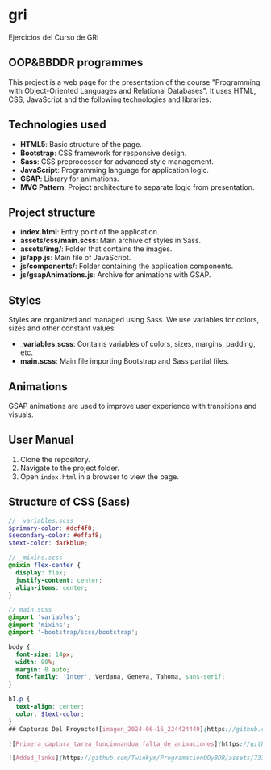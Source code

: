 # gri

Ejercicios del Curso de GRI

## OOP&BBDDR programmes

This project is a web page for the presentation of the course "Programming with Object-Oriented Languages and Relational Databases". It uses HTML, CSS, JavaScript and the following technologies and libraries:

## Technologies used

- **HTML5**: Basic structure of the page.
- **Bootstrap**: CSS framework for responsive design.
- **Sass**: CSS preprocessor for advanced style management.
- **JavaScript**: Programming language for application logic.
- **GSAP**: Library for animations.
- **MVC Pattern**: Project architecture to separate logic from presentation.

## Project structure

- **index.html**: Entry point of the application.
- **assets/css/main.scss**: Main archive of styles in Sass.
- **assets/img/**: Folder that contains the images.
- **js/app.js**: Main file of JavaScript.
- **js/components/**: Folder containing the application components.
- **js/gsapAnimations.js**: Archive for animations with GSAP.

## Styles

Styles are organized and managed using Sass. We use variables for colors, sizes and other constant values:

- **_variables.scss**: Contains variables of colors, sizes, margins, padding, etc.
- **main.scss**: Main file importing Bootstrap and Sass partial files.

## Animations

GSAP animations are used to improve user experience with transitions and visuals.

## User Manual

1. Clone the repository.
2. Navigate to the project folder.
3. Open `index.html` in a browser to view the page.

## Structure of CSS (Sass)

```scss
// _variables.scss
$primary-color: #dcf4f0;
$secondary-color: #effaf8;
$text-color: darkblue;

// _mixins.scss
@mixin flex-center {
  display: flex;
  justify-content: center;
  align-items: center;
}

// main.scss
@import 'variables';
@import 'mixins';
@import '~bootstrap/scss/bootstrap';

body {
  font-size: 14px;
  width: 90%;
  margin: 0 auto;
  font-family: 'Inter', Verdana, Geneva, Tahoma, sans-serif;
}

h1.p {
  text-align: center;
  color: $text-color;
}
## Capturas Del Proyecto![imagen_2024-06-16_224424449](https://github.com/Twinkym/ProgramacionOOyBDR/assets/73356704/e300756c-5af1-43d1-8259-69a48c8ddb0c)

![Primera_captura_tarea_funcionandoa_falta_de_animaciones](https://github.com/Twinkym/ProgramacionOOyBDR/assets/73356704/0413cdbc-108f-486a-b710-8dcc77e2a80e).

![Added_links](https://github.com/Twinkym/ProgramacionOOyBDR/assets/73356704/b80175a1-d89b-49aa-8e99-1f0596bdc0f0).
